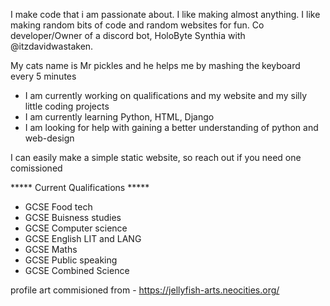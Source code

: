 I make code that i am passionate about. I like making almost anything.
I like making random bits of code and random websites for fun.
Co developer/Owner of a discord bot, HoloByte Synthia with @itzdavidwastaken.

My cats name is Mr pickles and he helps me by mashing the keyboard every 5 minutes

- I am currently working on qualifications and my website and my silly little coding projects
- I am currently learning Python, HTML, Django
- I am looking for help with gaining a better understanding of python and web-design

I can easily make a simple static website, so reach out if you need one comissioned

***** Current Qualifications *****
- GCSE Food tech
- GCSE Buisness studies
- GCSE Computer science
- GCSE English LIT and LANG
- GCSE Maths
- GCSE Public speaking
- GCSE Combined Science

profile art commisioned from - https://jellyfish-arts.neocities.org/

